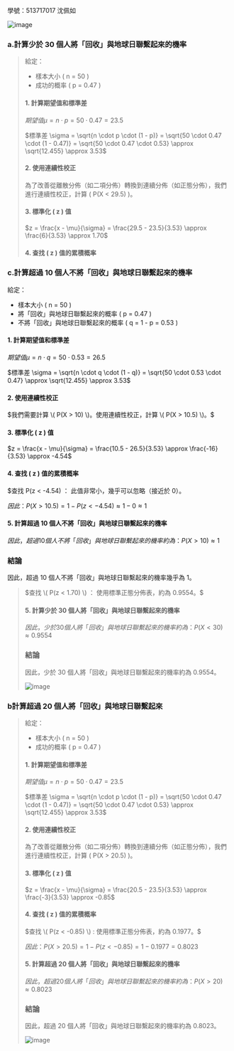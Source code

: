 學號：513717017 沈佩如

![image](https://github.com/user-attachments/assets/446c7a94-a5b0-4c90-9967-1e0470b77761)

### a.計算少於 30 個人將「回收」與地球日聯繫起來的機率

>給定：
>- 樣本大小 \( n = 50 \)
>- 成功的概率 \( p = 0.47 \)
>
>#### 1. 計算期望值和標準差
>
>$期望值 \mu = n \cdot p = 50 \cdot 0.47 = 23.5$
>
>$標準差 \sigma = \sqrt{n \cdot p \cdot (1 - p)} = \sqrt{50 \cdot 0.47 \cdot (1 - 0.47)} = \sqrt{50 \cdot 0.47 \cdot 0.53} \approx \sqrt{12.455} \approx 3.53$
>
>#### 2. 使用連續性校正
>
>為了改善從離散分佈（如二項分佈）轉換到連續分佈（如正態分佈），我們進行連續性校正，計算 \( P(X < 29.5) \)。
>
>#### 3. 標準化 \( z \) 值
>
>$z = \frac{x - \mu}{\sigma} = \frac{29.5 - 23.5}{3.53} \approx \frac{6}{3.53} \approx 1.70$
>
>#### 4. 查找 \( z \) 值的累積概率

### c.計算超過 10 個人不將「回收」與地球日聯繫起來的機率

給定：
- 樣本大小 \( n = 50 \)
- 將「回收」與地球日聯繫起來的概率 \( p = 0.47 \)
- 不將「回收」與地球日聯繫起來的概率 \( q = 1 - p = 0.53 \)

#### 1. 計算期望值和標準差

$期望值 \mu = n \cdot q = 50 \cdot 0.53 = 26.5$

$標準差 \sigma = \sqrt{n \cdot q \cdot (1 - q)} = \sqrt{50 \cdot 0.53 \cdot 0.47} \approx \sqrt{12.455} \approx 3.53$

#### 2. 使用連續性校正

$我們需要計算 \( P(X > 10) \)。使用連續性校正，計算 \( P(X > 10.5) \)。$

#### 3. 標準化 \( z \) 值

$z = \frac{x - \mu}{\sigma} = \frac{10.5 - 26.5}{3.53} \approx \frac{-16}{3.53} \approx -4.54$

#### 4. 查找 \( z \) 值的累積概率

$查找 P(z < -4.54) ： 此值非常小，幾乎可以忽略（接近於 0）。

$因此：P(X > 10.5) = 1 - P(z < -4.54) \approx 1 - 0 \approx 1$

#### 5. 計算超過 10 個人不將「回收」與地球日聯繫起來的機率

$因此，超過 10 個人不將「回收」與地球日聯繫起來的機率約為：P(X > 10) \approx 1$

### 結論

因此，超過 10 個人不將「回收」與地球日聯繫起來的機率幾乎為 1。

>$查找 \( P(z < 1.70) \) ： 使用標準正態分佈表，約為 0.9554。$
>
>#### 5. 計算少於 30 個人將「回收」與地球日聯繫起來的機率
>
>$因此，少於 30 個人將「回收」與地球日聯繫起來的機率約為：P(X < 30) \approx 0.9554$
>
>### 結論
>
>因此，少於 30 個人將「回收」與地球日聯繫起來的機率約為 0.9554。
>
>![image](https://github.com/user-attachments/assets/49318b8d-a50a-4dfa-aaf8-9c4fcfd00c94)

### b計算超過 20 個人將「回收」與地球日聯繫起來

>給定：
>- 樣本大小 \( n = 50 \)
>- 成功的概率 \( p = 0.47 \)
>
>#### 1. 計算期望值和標準差
>
>$期望值 \mu = n \cdot p = 50 \cdot 0.47 = 23.5$
>
>$標準差 \sigma = \sqrt{n \cdot p \cdot (1 - p)} = \sqrt{50 \cdot 0.47 \cdot (1 - 0.47)} = \sqrt{50 \cdot 0.47 \cdot 0.53} \approx \sqrt{12.455} \approx 3.53$
>
>#### 2. 使用連續性校正
>
>為了改善從離散分佈（如二項分佈）轉換到連續分佈（如正態分佈），我們進行連續性校正，計算 \( P(X > 20.5) \)。
>
>#### 3. 標準化 \( z \) 值
>
>$z = \frac{x - \mu}{\sigma} = \frac{20.5 - 23.5}{3.53} \approx \frac{-3}{3.53} \approx -0.85$
>
>#### 4. 查找 \( z \) 值的累積概率
>
>$查找 \( P(z < -0.85) \) : 使用標準正態分佈表，約為 0.1977。$
>
>$因此：P(X > 20.5) = 1 - P(z < -0.85) = 1 - 0.1977 = 0.8023$
>
>#### 5. 計算超過 20 個人將「回收」與地球日聯繫起來的機率
>
>$因此，超過 20 個人將「回收」與地球日聯繫起來的機率約為：P(X > 20) \approx 0.8023$
>
>### 結論
>
>因此，超過 20 個人將「回收」與地球日聯繫起來的機率約為 0.8023。
>
>![image](https://github.com/user-attachments/assets/79428404-14c9-42b2-822c-43e5c6a23584)


